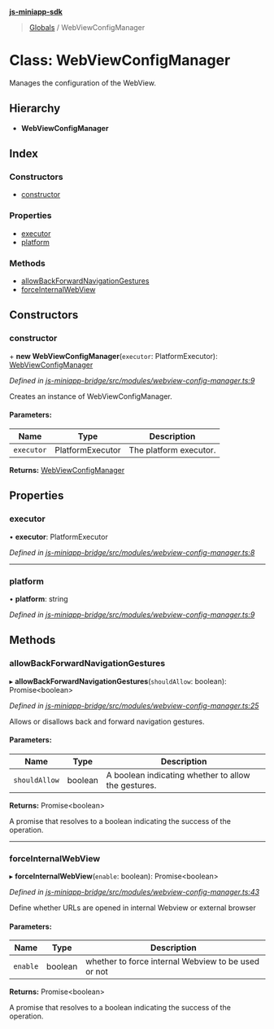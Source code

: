 **[js-miniapp-sdk](../README.md)**

> [Globals](../README.md) / WebViewConfigManager

# Class: WebViewConfigManager

Manages the configuration of the WebView.

## Hierarchy

* **WebViewConfigManager**

## Index

### Constructors

* [constructor](webviewconfigmanager.md#constructor)

### Properties

* [executor](webviewconfigmanager.md#executor)
* [platform](webviewconfigmanager.md#platform)

### Methods

* [allowBackForwardNavigationGestures](webviewconfigmanager.md#allowbackforwardnavigationgestures)
* [forceInternalWebView](webviewconfigmanager.md#forceinternalwebview)

## Constructors

### constructor

\+ **new WebViewConfigManager**(`executor`: PlatformExecutor): [WebViewConfigManager](webviewconfigmanager.md)

*Defined in [js-miniapp-bridge/src/modules/webview-config-manager.ts:9](https://github.com/rakutentech/js-miniapp/blob/b0ef4a6/js-miniapp-bridge/src/modules/webview-config-manager.ts#L9)*

Creates an instance of WebViewConfigManager.

#### Parameters:

Name | Type | Description |
------ | ------ | ------ |
`executor` | PlatformExecutor | The platform executor.  |

**Returns:** [WebViewConfigManager](webviewconfigmanager.md)

## Properties

### executor

•  **executor**: PlatformExecutor

*Defined in [js-miniapp-bridge/src/modules/webview-config-manager.ts:8](https://github.com/rakutentech/js-miniapp/blob/b0ef4a6/js-miniapp-bridge/src/modules/webview-config-manager.ts#L8)*

___

### platform

•  **platform**: string

*Defined in [js-miniapp-bridge/src/modules/webview-config-manager.ts:9](https://github.com/rakutentech/js-miniapp/blob/b0ef4a6/js-miniapp-bridge/src/modules/webview-config-manager.ts#L9)*

## Methods

### allowBackForwardNavigationGestures

▸ **allowBackForwardNavigationGestures**(`shouldAllow`: boolean): Promise\<boolean>

*Defined in [js-miniapp-bridge/src/modules/webview-config-manager.ts:25](https://github.com/rakutentech/js-miniapp/blob/b0ef4a6/js-miniapp-bridge/src/modules/webview-config-manager.ts#L25)*

Allows or disallows back and forward navigation gestures.

#### Parameters:

Name | Type | Description |
------ | ------ | ------ |
`shouldAllow` | boolean | A boolean indicating whether to allow the gestures. |

**Returns:** Promise\<boolean>

A promise that resolves to a boolean indicating the success of the operation.

___

### forceInternalWebView

▸ **forceInternalWebView**(`enable`: boolean): Promise\<boolean>

*Defined in [js-miniapp-bridge/src/modules/webview-config-manager.ts:43](https://github.com/rakutentech/js-miniapp/blob/b0ef4a6/js-miniapp-bridge/src/modules/webview-config-manager.ts#L43)*

Define whether URLs are opened in internal Webview or external browser

#### Parameters:

Name | Type | Description |
------ | ------ | ------ |
`enable` | boolean | whether to force internal Webview to be used or not |

**Returns:** Promise\<boolean>

A promise that resolves to a boolean indicating the success of the operation.
